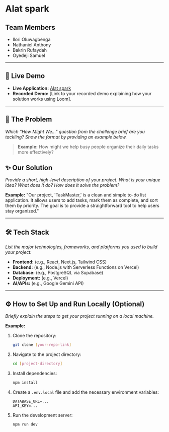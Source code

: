 # Alat spark



## Team Members
- Ilori Oluwagbenga
- Nathaniel Anthony
- Bakrin Rufaydah
- Oyedeji Samuel

---

## 🚀 Live Demo

*   **Live Application:** [Alat spark](https://alat-spark.vercel.app/)
*   **Recorded Demo:** [Link to your recorded demo explaining how your solution works using Loom].


---

## 🎯 The Problem

*Which "How Might We..." question from the challenge brief are you tackling? Show the format by providing an example below.*

> **Example:** How might we help busy people organize their daily tasks more effectively?

## ✨ Our Solution

*Provide a short, high-level description of your project. What is your unique idea? What does it do? How does it solve the problem?*

**Example:**
"Our project, 'TaskMaster,' is a clean and simple to-do list application. It allows users to add tasks, mark them as complete, and sort them by priority. The goal is to provide a straightforward tool to help users stay organized."

---

## 🛠️ Tech Stack

*List the major technologies, frameworks, and platforms you used to build your project.*

*   **Frontend:** (e.g., React, Next.js, Tailwind CSS)
*   **Backend:** (e.g., Node.js with Serverless Functions on Vercel)
*   **Database:** (e.g., PostgreSQL via Supabase)
*   **Deployment:** (e.g., Vercel)
*   **AI/APIs:** (e.g., Google Gemini API)

---

## ⚙️ How to Set Up and Run Locally (Optional)

*Briefly explain the steps to get your project running on a local machine.*

**Example:**

1.  Clone the repository:
    ```bash
    git clone [your-repo-link]
    ```
2.  Navigate to the project directory:
    ```bash
    cd [project-directory]
    ```
3.  Install dependencies:
    ```bash
    npm install
    ```
4.  Create a `.env.local` file and add the necessary environment variables:
    ```
    DATABASE_URL=...
    API_KEY=...
    ```
5.  Run the development server:
    ```bash
    npm run dev
    ```